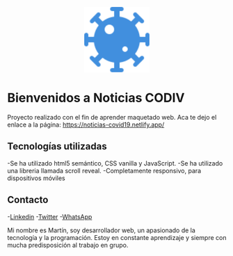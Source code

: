 <p align="center"><a href="https://noticias-covid19.netlify.app/" target="_blank">
    <img src="assets/images/logo-covid19.svg" width="150">
</a></p>

# Bienvenidos a Noticias CODIV

Proyecto realizado con el fin de aprender maquetado web.
Aca te dejo el enlace a la página: https://noticias-covid19.netlify.app/


## Tecnologías utilizadas
-Se ha utilizado html5 semántico, CSS vanilla y JavaScript.
-Se ha utilizado una libreria llamada scroll reveal.
-Completamente responsivo, para dispositivos móviles

## Contacto
-[Linkedin](https://www.linkedin.com/in/enzo-martin-zotti/ "Linkedin")
-[Twitter](https://twitter.com/tinchoz8426 "Twitter")
-[WhatsApp](https://wa.link/pj26mm "WhatsApp")

Mi nombre es Martín, soy desarrollador web, un apasionado de la tecnología y la programación. Estoy en constante aprendizaje y siempre con mucha predisposición al trabajo en grupo.
